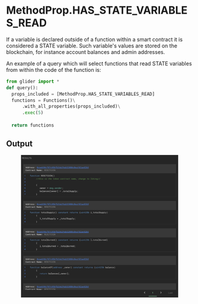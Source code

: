 # MethodProp.HAS\_STATE\_VARIABLES\_READ

If a variable is declared outside of a function within a smart contract it is considered a STATE variable. Such variable's values are stored on the blockchain, for instance account balances and admin addresses.

An example of a query which will select functions that read STATE variables from within the code of the function is:

```python
from glider import *
def query():
  props_included = [MethodProp.HAS_STATE_VARIABLES_READ]
  functions = Functions()\
      .with_all_properties(props_included)\
      .exec(5)

  return functions
```

## Output

<figure><img src="../../../.gitbook/assets/image (2) (1).png" alt=""><figcaption></figcaption></figure>
